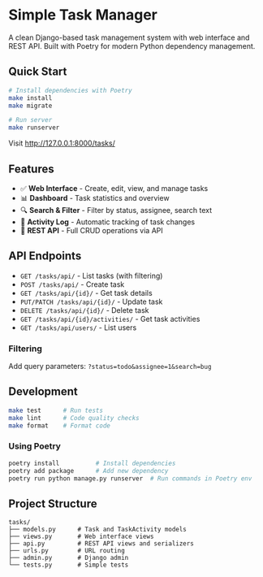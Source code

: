 # Simple Task Manager

A clean Django-based task management system with web interface and REST API. Built with Poetry for modern Python dependency management.

## Quick Start

```bash
# Install dependencies with Poetry
make install
make migrate

# Run server
make runserver
```

Visit http://127.0.0.1:8000/tasks/

## Features

- ✅ **Web Interface** - Create, edit, view, and manage tasks
- 📊 **Dashboard** - Task statistics and overview  
- 🔍 **Search & Filter** - Filter by status, assignee, search text
- 📝 **Activity Log** - Automatic tracking of task changes
- 🚀 **REST API** - Full CRUD operations via API

## API Endpoints

- `GET /tasks/api/` - List tasks (with filtering)
- `POST /tasks/api/` - Create task
- `GET /tasks/api/{id}/` - Get task details
- `PUT/PATCH /tasks/api/{id}/` - Update task
- `DELETE /tasks/api/{id}/` - Delete task
- `GET /tasks/api/{id}/activities/` - Get task activities
- `GET /tasks/api/users/` - List users

### Filtering
Add query parameters: `?status=todo&assignee=1&search=bug`

## Development

```bash
make test      # Run tests
make lint      # Code quality checks
make format    # Format code
```

### Using Poetry

```bash
poetry install          # Install dependencies
poetry add package      # Add new dependency
poetry run python manage.py runserver  # Run commands in Poetry env
```

## Project Structure

```
tasks/
├── models.py      # Task and TaskActivity models
├── views.py       # Web interface views  
├── api.py         # REST API views and serializers
├── urls.py        # URL routing
├── admin.py       # Django admin
└── tests.py       # Simple tests
```